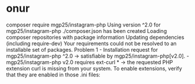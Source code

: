 # onur
composer require mgp25/instagram-php Using version ^2.0 for mgp25/instagram-php ./composer.json has been created Loading composer repositories with package information Updating dependencies (including require-dev) Your requirements could not be resolved to an installable set of packages.    Problem 1     - Installation request for mgp25/instagram-php ^2.0 -> satisfiable by mgp25/instagram-php[v2.0].     - mgp25/instagram-php v2.0 requires ext-curl * -> the requested PHP extension curl is missing from your system.    To enable extensions, verify that they are enabled in those .ini files:
